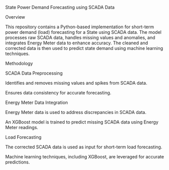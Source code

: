 State Power Demand Forecasting using SCADA Data

Overview

This repository contains a Python-based implementation for short-term power demand (load) forecasting for a State using SCADA data. The model processes raw SCADA data, handles missing values and anomalies, and integrates Energy Meter data to enhance accuracy. The cleaned and corrected data is then used to predict state demand using machine learning techniques.

Methodology

SCADA Data Preprocessing

Identifies and removes missing values and spikes from SCADA data.

Ensures data consistency for accurate forecasting.

Energy Meter Data Integration

Energy Meter data is used to address discrepancies in SCADA data.

An XGBoost model is trained to predict missing SCADA data using Energy Meter readings.

Load Forecasting

The corrected SCADA data is used as input for short-term load forecasting.

Machine learning techniques, including XGBoost, are leveraged for accurate predictions.



